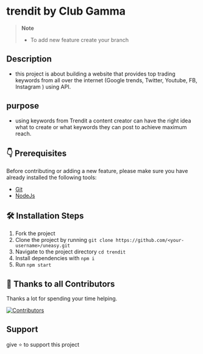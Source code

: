 # trendit by Club Gamma

> **Note**
> - To add new feature create your branch

## Description
- this project is about building a website that provides top trading keywords from all over the internet (Google trends, Twitter, Youtube, FB, Instagram ) using API.

## purpose
- using keywords from Trendit a content creator can have the right idea what to create or what keywords they can  post to achieve maximum  reach.

## 👇 Prerequisites

Before contributing or adding a new feature, please make sure you have already installed the following tools:

- [Git](https://git-scm.com/downloads)
- [NodeJs](https://nodejs.org/en/download/)

## 🛠️ Installation Steps

1. Fork the project
2. Clone the project by running `git clone https://github.com/<your-username>/uneasy.git`
3. Navigate to the project directory `cd trendit`
4. Install dependencies with `npm i`
5. Run `npm start`

## 💪 Thanks to all Contributors

Thanks a lot for spending your time helping.

[![Contributors](https://contrib.rocks/image?repo=clubgamma/trendit)](https://github.com/clubgamma/trendit/graphs/contributors)

## Support
give ⭐️ to support this project
